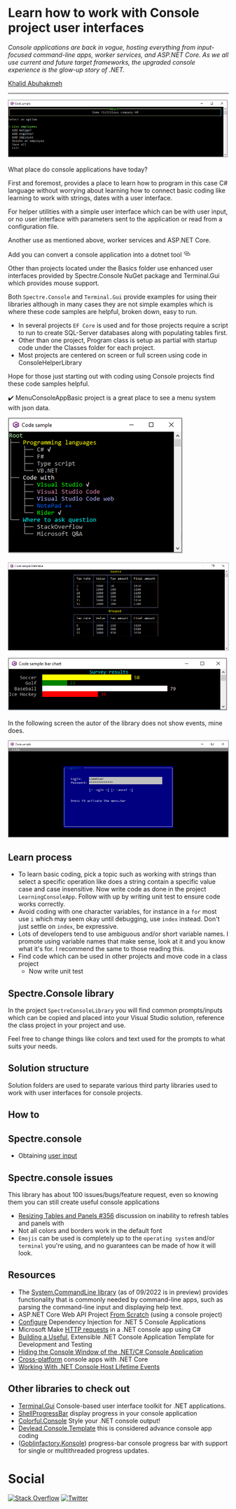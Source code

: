 # Learn how to work with Console project user interfaces

*Console applications are back in vogue, hosting everything from input-focused command-line apps, worker services, and ASP.NET Core. As we all use current and future target frameworks, the upgraded console experience is the glow-up story of .NET.*

[Khalid Abuhakmeh](https://twitter.com/buhakmeh)

---

![F1](MenuConsoleAppBasic/assets/f1.png)

What place do console applications have today? 

First and foremost, provides a place to learn how to program in this case C# language without worrying about learning how to connect basic coding like learning to work with strings, dates with a user interface.

For helper utilities with a simple user interface which can be with user input, or no user interface with parameters sent to the application or read from a configuration file.

Another use as mentioned above, worker services and ASP.NET Core.

Add you can convert a console application into a dotnet tool [![](assets/Link_16x.png)](dotnetTools.md)

Other than projects located under the Basics folder use enhanced user interfaces provided by Spectre.Console NuGet package and Terminal.Gui which provides mouse support.

Both `Spectre.Console` and `Terminal.Gui` provide examples for using their libraries although in many cases they are not simple examples which is where these code samples are helpful, broken down, easy to run.

- In several projects `EF Core` is used and for those projects require a script to run to create SQL-Server databases along with populating tables first.
- Other than one project, Program class is setup as partial with startup code under the Classes folder for each project.
- Most projects are centered on screen or full screen using code in ConsoleHelperLibrary

Hope for those just starting out with coding using Console projects find these code samples helpful.

:heavy_check_mark: MenuConsoleAppBasic project is a great place to see a menu system with json data.

![Tree](assets/tree.png)

![Data Table Group](assets/dataTableGroup.png)

![Chart](assets/chart.png)


In the following screen the autor of the library does not show events, mine does.

![Gui](assets/gui.png)

## Learn process

- To learn basic coding, pick a topic such as working with strings than select a specific operation like does a string contain a specific value case and case insensitive. Now write code as done in the project `LearningConsoleApp`. Follow with up by writing unit test to ensure code works correctly.
- Avoid coding with one character variables, for instance in a `for` most use `i` which may seem okay until debugging, use `index` instead. Don't just settle on `index`, be expressive.
- Lots of developers tend to use ambiguous and/or short variable names. I promote using variable names that make sense, look at it and you know what it's for. I recommend the same to those reading this.
- Find code which can be used in other projects and move code in a class project
  - Now write unit test

## Spectre.Console library

In the project `SpectreConsoleLibrary` you will find common prompts/inputs which can be copied and placed into your Visual Studio solution, reference the class project in your project and use.

Feel free to change things like colors and text used for the prompts to what suits your needs.



## Solution structure

Solution folders are used to separate various third party libraries used to work with user interfaces for console projects.

## How to



## Spectre.console

- Obtaining [user input](userInput.md)


## Spectre.console issues

This library has about 100 issues/bugs/feature request, even so knowing them you can still create useful console applications

- [Resizing Tables and Panels #356](https://github.com/spectreconsole/spectre.console/discussions/356) discussion on inability to refresh tables and panels with 
- Not all colors and borders work in the default font
- `Emojis` can be used is completely up to the `operating system` and/or `terminal` you're using, and no guarantees can be made of how it will look.

## Resources

- The [System.CommandLine library](https://docs.microsoft.com/en-us/dotnet/standard/commandline/) (as of 09/2022 is in preview) provides functionality that is commonly needed by command-line apps, such as parsing the command-line input and displaying help text.
- ASP.NET Core Web API Project [From Scratch](https://dotnettutorials.net/lesson/build-asp-net-core-web-api-project/) (using a console project)
- [Configure](https://www.programmingwithwolfgang.com/configure-dependency-injection-for-net-5-console-applications/) Dependency Injection for .NET 5 Console Applications
- Microsoft Make [HTTP requests](https://docs.microsoft.com/en-us/dotnet/csharp/tutorials/console-webapiclient) in a .NET console app using C#
- [Building a Useful](https://www.codeproject.com/Articles/816301/Csharp-Building-a-Useful-Extensible-NET-Console-Ap), Extensible .NET Console Application Template for Development and Testing
- [Hiding the Console Window of the .NET/C# Console Application](https://jamilhallal.blogspot.com/2022/02/hiding-the-console-window-of-the-dotnet-console-application.html)
- [Cross-platform](https://opensource.com/article/17/5/cross-platform-console-apps) console apps with .NET Core
- [Working With .NET Console Host Lifetime Events](https://khalidabuhakmeh.com/working-with-dotnet-console-host-lifetime-events)

## Other libraries to check out

- [Terminal.Gui](https://github.com/migueldeicaza/gui.cs) Console-based user interface toolkit for .NET applications.
- [ShellProgressBar](https://github.com/Mpdreamz/shellprogressbar) display progress in your console application
- [Colorful.Console](https://github.com/tomakita/Colorful.Console) Style your .NET console output!
- [Devlead.Console.Template](https://www.devlead.se/posts/2021/2021-01-15-my-preferred-console-stack) this is considered advance console app coding
- ([Goblinfactory.Konsole](https://github.com/goblinfactory/progress-bar)) progress-bar console progress bar with support for single or multithreaded progress updates.

# Social

[![Stack Overflow](https://img.shields.io/badge/-Stackoverflow-FE7A16?logo=stack-overflow&logoColor=white)](https://stackoverflow.com/users/5509738/karen-payne) [![Twitter](https://img.shields.io/badge/Twitter-%231DA1F2.svg?logo=Twitter&logoColor=white)](http://www.twitter.com/KarenPayneMVP) 